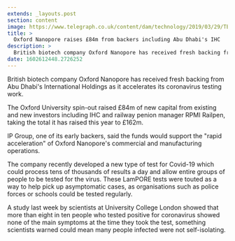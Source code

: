 ```yaml
--- 
extends: _layouts.post 
section: content 
image: https://www.telegraph.co.uk/content/dam/technology/2019/03/29/TELEMMGLPICT000192658833_trans_NvBQzQNjv4Bq8p5aOIhtOTU4hWu1EnADwUdgtsoA_57sdT8glNbgtLQ.jpeg?impolicy=logo-overlay 
title: > 
  Oxford Nanopore raises £84m from backers including Abu Dhabi's IHC 
description: > 
  British biotech company Oxford Nanopore has received fresh backing from Abu Dhabi's International Holdings as it accelerates its coronavirus testing work.The Oxford University spin-out raised £84m of new capital from existing and new investors including IHC and railway penion manager RPMI Railpen, taking the total it has raised this year to £162m.IP Group, one of its early backers, said the funds would support the "rapid acceleration" of Oxford Nanopore's commercial and manufacturing operations.The company recently developed a new type of test for Covid-19 which could process tens of thousands of results a day and allow entire groups of people to be tested for the virus.These LamPORE tests were touted as a way to help pick up asymptomatic cases, as organisations such as police forces or schools could be tested regularly. 
date: 1602612448.2726252 
--- 
```

British biotech company Oxford Nanopore has received fresh backing from Abu Dhabi's International Holdings as it accelerates its coronavirus testing work.

The Oxford University spin-out raised £84m of new capital from existing and new investors including IHC and railway penion manager RPMI Railpen, taking the total it has raised this year to £162m.

IP Group, one of its early backers, said the funds would support the "rapid acceleration" of Oxford Nanopore's commercial and manufacturing operations.

The company recently developed a new type of test for Covid-19 which could process tens of thousands of results a day and allow entire groups of people to be tested for the virus. These LamPORE tests were touted as a way to help pick up asymptomatic cases, as organisations such as police forces or schools could be tested regularly.

A study last week by scientists at University College London showed that more than eight in ten people who tested positive for coronavirus showed none of the main symptoms at the time they took the test, something scientists warned could mean many people infected were not self-isolating.
